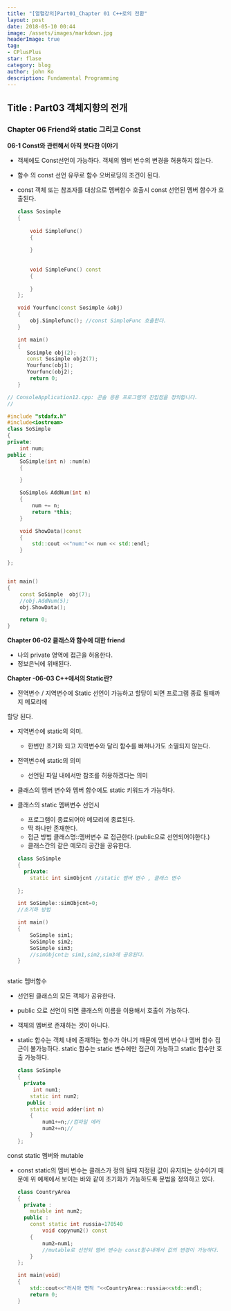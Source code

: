 ```yaml
---
title: "[열혈강의]Part01_Chapter 01 C++로의 전환"
layout: post
date: 2018-05-10 00:44
image: /assets/images/markdown.jpg
headerImage: true
tag:
- CPlusPlus
star: flase
category: blog
author: john Ko
description: Fundamental Programming
---
```

## Title : Part03 객체지향의 전개

### Chapter 06 Friend와 static 그리고 Const 

**06-1 Const와 관련해서 아직 못다한 이야기**

* 객체에도 Const선언이 가능하다. 객체의 멤버 변수의 변경을 허용하지 않는다.

* 함수 의 const 선언 유무로 함수 오버로딩의 조건이 된다.

* const 객체 또는 참조자를 대상으로 멤버함수 호출시 const 선언된 멤버 함수가 호출된다.

  ```c++
  class Sosimple
  {
      
      void SimpleFunc()
      {
          
      }
      
      
      void SimpleFunc() const
      {
          
      }
  };
  
  void Yourfunc(const Sosimple &obj)
  {
      obj.Simplefunc(); //const SimpleFunc 호출한다.
  }
  
  int main()
  {
     Sosimple obj(2);
     const Sosimple obj2(7);
     Yourfunc(obj1);
     Yourfunc(obj2);
      return 0;
  }
  
  ```

  

```c++
// ConsoleApplication12.cpp: 콘솔 응용 프로그램의 진입점을 정의합니다.
//

#include "stdafx.h"
#include<iostream>
class SoSimple
{
private:
	int num;
public :
	SoSimple(int n) :num(n)
	{

	}

	SoSimple& AddNum(int n)
	{
		num += n;
		return *this;
	}

	void ShowData()const
	{
		std::cout <<"num:"<< num << std::endl;
	}

};


int main()
{
	const SoSimple  obj(7);
	//obj.AddNum(5);
	obj.ShowData();

    return 0;
}


```



**Chapter 06-02 클래스와 함수에 대한 friend**

* 나의 private 영역에 접근을 허용한다.
* 정보은닉에 위배된다.

**Chapter -06-03 C++에서의 Static란?**

*  전역변수 / 지역변수에 Static 선언이 가능하고 할당이 되면 프로그램 종료 될때까지 메모리에 

  할당 된다.

* 지역변수에 static의 의미.

  *  한번만 초기화 되고 지역변수와 달리 함수를 빠져나가도 소멸되지 않는다.

* 전역변수에 static의 의미  

  * 선언된 파일 내에서만 참조를 허용하겠다는 의미

* 클래스의 멤버 변수와 멤버 함수에도 static 키워드가 가능하다.

* 클래스의 static 멤버변수 선언시

  * 프로그램이 종료되어야 메모리에 종료된다.
  * 딱 하나만 존재한다.
  * 접근 방법 클래스명::멤버변수 로 접근한다.(public으로 선언되어야한다.)
  * 클래스간의 같은 메모리 공간을 공유한다.

  ```c++
  class SoSimple
  {
    private:
      static int simObjcnt //static 멤버 변수 , 클래스 변수
    
  };
  
  int SoSimple::simObjcnt=0;
  //초기화 방법
  
  int main()
  {
      SoSimple sim1;  
      SoSimple sim2;
      SoSimple sim3;
      //simObjcnt는 sim1,sim2,sim3에 공유된다.
  }
  ```

```c++


```



static 멤버함수

* 선언된 클래스의 모든 객체가 공유한다.

* public 으로 선언이 되면 클래스의 이름을 이용해서 호출이 가능하다.

* 객체의 멤버로 존재하는  것이 아니다.

* static 함수는 객체 내에 존재하는 함수가 아니기 때문에 멤버 변수나 멤버 함수 접근이 불가능하다. static 함수는 static 변수에만 접근이 가능하고 static 함수만 호출 가능하다.

  ```c++
  class SoSimple
  {
    private 
       int num1;
      static int num2;
     public :
      static void adder(int n)
      {
          num1+=n;//컴파일 에러
          num2+=n;//
      }
  };
  ```

  

const static 멤버와 mutable

* const static의 멤버 변수는 클래스가 정의 될때 지정된 값이 유지되는 상수이기 때문에 위 예제에서 보이는 바와 같이 초기화가 가능하도록 문법을 정의하고 있다.

  ```c++
  class CountryArea
  {
    private :
      mutable int num2;
    public :
      const static int russia=170540
          void copynum2() const
      {
          num2=num1;
          //mutable로 선언되 멤버 변수는 const함수내에서 값의 변경이 가능하다.
      }
  };
  
  int main(void)
  {
      std::cout<<"러시아 면적 "<<CountryArea::russia<<std::endl;
      return 0;
  }
  ```

  